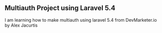 

## Multiauth Project using Laravel 5.4
I am learning how to make multiauth using laravel 5.4 from DevMarketer.io by Alex Jacurtis
